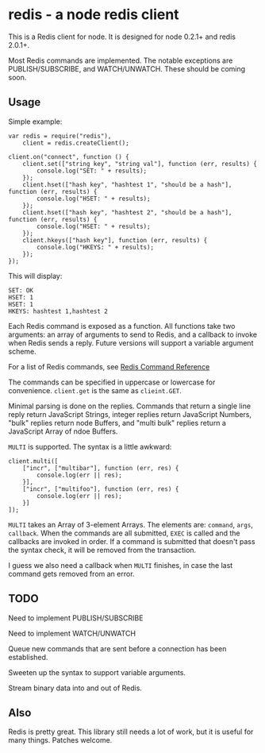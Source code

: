 redis - a node redis client
===========================

This is a Redis client for node.  It is designed for node 0.2.1+ and redis 2.0.1+.

Most Redis commands are implemented.  The notable exceptions are PUBLISH/SUBSCRIBE, and WATCH/UNWATCH.
These should be coming soon.

## Usage

Simple example:

    var redis = require("redis"),
        client = redis.createClient();

    client.on("connect", function () {
        client.set(["string key", "string val"], function (err, results) {
            console.log("SET: " + results);
        });
        client.hset(["hash key", "hashtest 1", "should be a hash"], function (err, results) {
            console.log("HSET: " + results);
        });
        client.hset(["hash key", "hashtest 2", "should be a hash"], function (err, results) {
            console.log("HSET: " + results);
        });
        client.hkeys(["hash key"], function (err, results) {
            console.log("HKEYS: " + results);
        });
    });

This will display:

    SET: OK
    HSET: 1
    HSET: 1
    HKEYS: hashtest 1,hashtest 2

Each Redis command is exposed as a function.  All functions take two arguments: an array of arguments to send to 
Redis, and a callback to invoke when Redis sends a reply.  Future versions will support a variable argument
scheme.

For a list of Redis commands, see [Redis Command Reference](http://code.google.com/p/redis/wiki/CommandReference)

The commands can be specified in uppercase or lowercase for convenience.  `client.get` is the same as `clieint.GET`.

Minimal parsing is done on the replies.  Commands that return a single line reply return JavaScript Strings, 
integer replies return JavaScript Numbers, "bulk" replies return node Buffers, and "multi bulk" replies return a 
JavaScript Array of ndoe Buffers.

`MULTI` is supported.  The syntax is a little awkward:

    client.multi([
        ["incr", ["multibar"], function (err, res) {
            console.log(err || res);
        }],
        ["incr", ["multifoo"], function (err, res) {
            console.log(err || res);
        }]
    ]);

`MULTI` takes an Array of 3-element Arrays.  The elements are: `command`, `args`, `callback`.
When the commands are all submitted, `EXEC` is called and the callbacks are invoked in order.
If a command is submitted that doesn't pass the syntax check, it will be removed from the
transaction.

I guess we also need a callback when `MULTI` finishes, in case the last command gets removed from an error.


## TODO

Need to implement PUBLISH/SUBSCRIBE

Need to implement WATCH/UNWATCH

Queue new commands that are sent before a connection has been established.

Sweeten up the syntax to support variable arguments.

Stream binary data into and out of Redis.

## Also

Redis is pretty great.  This library still needs a lot of work, but it is useful for many things.  Patches welcome.

